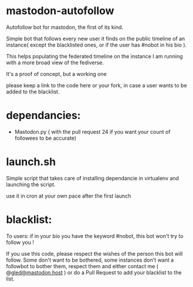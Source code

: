 # mastodon-autofollow
Autofollow bot for mastodon, the first of its kind.

Simple bot that follows every new user it finds on the public timeline of an instance( except the blacklisted ones, or if the user has #nobot in his bio ).

This helps populating the federated timeline on the instance I am running with a more broad view of the fediverse.

It's a proof of concept, but a working one

please keep a link to the code here or your fork, in case a user wants to be added to the blacklist.

# dependancies:
- Mastodon.py ( with the pull request 24 if you want your count of followees to be accurate)

# launch.sh
Simple script that takes care of installing dependancie in virtualenv and launching the script.

use it in cron at your own pace after the first launch

# blacklist:

To users: if in your bio you have the keyword #nobot, this bot won't try to follow you !

If you use this code, please respect the wishes of the person this bot will follow. Some don't want to be bothered, some instances don't want
a followbot to bother them, respect them and either contact me ( @gled@mastodon.host ) or do a Pull Request to add your blacklist to the list.

